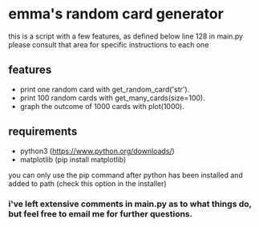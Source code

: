 # emma's random card generator

this is a script with a few features, as defined below line 128 in main.py
please consult that area for specific instructions to each one

## features
- print one random card with get_random_card('str').
- print 100 random cards with get_many_cards(size=100).
- graph the outcome of 1000 cards with plot(1000).
    
## requirements
- python3 (https://www.python.org/downloads/)
- matplotlib (pip install matplotlib)
    
you can only use the pip command after python has been installed and added to path (check this option in the installer)
    
### i've left extensive comments in main.py as to what things do, but feel free to email me for further questions.
